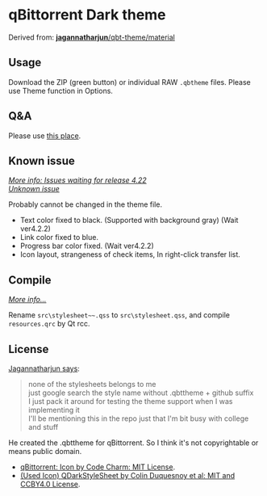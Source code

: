 # qBittorrent Dark theme

Derived from: [**jagannatharjun**/qbt-theme/material](https://github.com/jagannatharjun/qbt-theme)

## Usage
Download the ZIP (green button) or individual RAW `.qbtheme` files. Please use Theme function in Options.

## Q&A
Please use [this place](issues/1).

## Known issue
*[More info: Issues waiting for release 4.22](https://github.com/maboroshin/qBittorrentDarktheme/issues/2)*<br>
*[Unknown issue](https://github.com/maboroshin/qBittorrentDarktheme/issues/3)*

Probably cannot be changed in the theme file.
- Text color fixed to black. (Supported with background gray) (Wait ver4.2.2)
- Link color fixed to blue.
- Progress bar color fixed. (Wait ver4.2.2)
- Icon layout, strangeness of check items, In right-click transfer list.

## Compile
*[More info...](https://github.com/maboroshin/qBittorrentDarktheme/wiki/How-to-compile-.qbtheme)*

Rename `src\stylesheet~~.qss`  to `src\stylesheet.qss`, and compile `resources.qrc` by Qt rcc.

## License
[Jagannatharjun says](https://github.com/qbittorrent/qBittorrent/issues/6434#issuecomment-581101910):
> none of the stylesheets belongs to me<br>
>just google search the style name without .qbttheme + github suffix<br>
>I just pack it around for testing the theme support when I was implementing it<br>
>I'll be mentioning this in the repo just that I'm bit busy with college and stuff

He created the .qbttheme for qBittorrent. So I think it's not copyrightable or means public domain.

- [qBittorrent: Icon by Code Charm: MIT License](https://github.com/qbittorrent/qBittorrent/blob/master/src/icons/qbt-theme/README.md).
- [(Used Icon) QDarkStyleSheet by Colin Duquesnoy et al: MIT and CCBY4.0 License](https://github.com/ColinDuquesnoy/QDarkStyleSheet).
